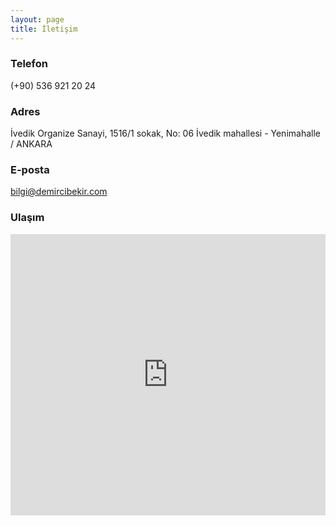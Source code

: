 ```yaml
---
layout: page
title: İletişim
---
```


### Telefon
(+90) 536 921 20 24

### Adres
İvedik Organize Sanayi, 1516/1 sokak, No: 06 İvedik mahallesi - Yenimahalle / ANKARA

### E-posta
bilgi@demircibekir.com

### Ulaşım
<iframe width="100%" height="450" frameborder="0" style="border:0" src="https://www.google.com/maps/embed?pb=!1m18!1m12!1m3!1d1528.2447801839132!2d32.76436265800032!3d39.997510994854025!2m3!1f0!2f0!3f0!3m2!1i1024!2i768!4f13.1!3m3!1m2!1s0x0%3A0x0!2zMznCsDU5JzUxLjAiTiAzMsKwNDUnNTUuNyJF!5e0!3m2!1str!2str!4v1517754529094" width="600" height="450" frameborder="0" style="border:0" allowfullscreen></iframe>
